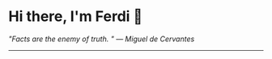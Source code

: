 <h1>Hi there, I'm Ferdi 👋</h1>

<p><em>
  "Facts are the enemy of truth. " — Miguel de Cervantes
</em></p>

---
